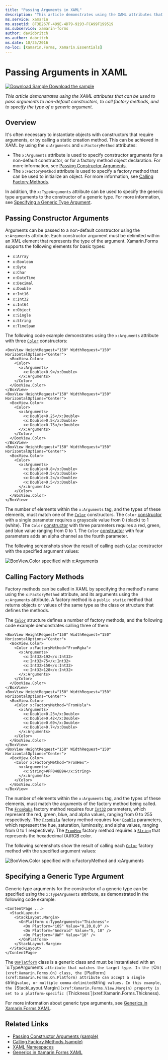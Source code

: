 ```yaml
---
title: "Passing Arguments in XAML"
description: "This article demonstrates using the XAML attributes that can be used to pass arguments to non-default constructors, to call factory methods, and to specify the type of a generic argument."
ms.service: xamarin
ms.assetid: 8F3B267F-499E-4D79-9193-FCA99F199519
ms.subservice: xamarin-forms
author: davidbritch
ms.author: dabritch
ms.date: 10/25/2016
no-loc: [Xamarin.Forms, Xamarin.Essentials]
---
```


# Passing Arguments in XAML

[![Download Sample](~/media/shared/download.png) Download the sample](/samples/xamarin/xamarin-forms-samples/xaml-passingconstructorarguments)

_This article demonstrates using the XAML attributes that can be used to pass arguments to non-default constructors, to call factory methods, and to specify the type of a generic argument._

## Overview

It's often necessary to instantiate objects with constructors that require arguments, or by calling a static creation method. This can be achieved in XAML by using the `x:Arguments` and `x:FactoryMethod` attributes:

- The `x:Arguments` attribute is used to specify constructor arguments for a non-default constructor, or for a factory method object declaration. For more information, see [Passing Constructor Arguments](#passing-constructor-arguments).
- The `x:FactoryMethod` attribute is used to specify a factory method that can be used to initialize an object. For more information, see [Calling Factory Methods](#calling-factory-methods).

In addition, the `x:TypeArguments` attribute can be used to specify the generic type arguments to the constructor of a generic type. For more information, see [Specifying a Generic Type Argument](#specifying-a-generic-type-argument).

## Passing Constructor Arguments

Arguments can be passed to a non-default constructor using the `x:Arguments` attribute. Each constructor argument must be delimited within an XML element that represents the type of the argument. Xamarin.Forms supports the following elements for basic types:

- `x:Array`
- `x:Boolean`
- `x:Byte`
- `x:Char`
- `x:DateTime`
- `x:Decimal`
- `x:Double`
- `x:Int16`
- `x:Int32`
- `x:Int64`
- `x:Object`
- `x:Single`
- `x:String`
- `x:TimeSpan`

The following code example demonstrates using the `x:Arguments` attribute with three [`Color`](xref:Xamarin.Forms.Color) constructors:

```xaml
<BoxView HeightRequest="150" WidthRequest="150" HorizontalOptions="Center">
  <BoxView.Color>
    <Color>
      <x:Arguments>
        <x:Double>0.9</x:Double>
      </x:Arguments>
    </Color>
  </BoxView.Color>
</BoxView>
<BoxView HeightRequest="150" WidthRequest="150" HorizontalOptions="Center">
  <BoxView.Color>
    <Color>
      <x:Arguments>
        <x:Double>0.25</x:Double>
        <x:Double>0.5</x:Double>
        <x:Double>0.75</x:Double>
      </x:Arguments>
    </Color>
  </BoxView.Color>
</BoxView>
<BoxView HeightRequest="150" WidthRequest="150" HorizontalOptions="Center">
  <BoxView.Color>
    <Color>
      <x:Arguments>
        <x:Double>0.8</x:Double>
        <x:Double>0.5</x:Double>
        <x:Double>0.2</x:Double>
        <x:Double>0.5</x:Double>
      </x:Arguments>
    </Color>
  </BoxView.Color>
</BoxView>
```

The number of elements within the `x:Arguments` tag, and the types of these elements, must match one of the [`Color`](xref:Xamarin.Forms.Color) constructors. The `Color` [constructor](xref:Xamarin.Forms.Color.%23ctor(System.Double)) with a single parameter requires a grayscale value from 0 (black) to 1 (white). The `Color` [constructor](xref:Xamarin.Forms.Color.%23ctor(System.Double,System.Double,System.Double)) with three parameters requires a red, green, and blue value ranging from 0 to 1. The `Color` [constructor](xref:Xamarin.Forms.Color.%23ctor(System.Double,System.Double,System.Double,System.Double)) with four parameters adds an alpha channel as the fourth parameter.

The following screenshots show the result of calling each [`Color`](xref:Xamarin.Forms.Color) constructor with the specified argument values:

![BoxView.Color specified with x:Arguments](passing-arguments-images/passing-arguments.png)

## Calling Factory Methods

Factory methods can be called in XAML by specifying the method's name using the `x:FactoryMethod` attribute, and its arguments using the `x:Arguments` attribute. A factory method is a `public static` method that returns objects or values of the same type as the class or structure that defines the methods.

The [`Color`](xref:Xamarin.Forms.Color) structure defines a number of factory methods, and the following code example demonstrates calling three of them:

```xaml
<BoxView HeightRequest="150" WidthRequest="150" HorizontalOptions="Center">
  <BoxView.Color>
    <Color x:FactoryMethod="FromRgba">
      <x:Arguments>
        <x:Int32>192</x:Int32>
        <x:Int32>75</x:Int32>
        <x:Int32>150</x:Int32>                        
        <x:Int32>128</x:Int32>
      </x:Arguments>
    </Color>
  </BoxView.Color>
</BoxView>
<BoxView HeightRequest="150" WidthRequest="150" HorizontalOptions="Center">
  <BoxView.Color>
    <Color x:FactoryMethod="FromHsla">
      <x:Arguments>
        <x:Double>0.23</x:Double>
        <x:Double>0.42</x:Double>
        <x:Double>0.69</x:Double>
        <x:Double>0.7</x:Double>
      </x:Arguments>
    </Color>
  </BoxView.Color>
</BoxView>
<BoxView HeightRequest="150" WidthRequest="150" HorizontalOptions="Center">
  <BoxView.Color>
    <Color x:FactoryMethod="FromHex">
      <x:Arguments>
        <x:String>#FF048B9A</x:String>
      </x:Arguments>
    </Color>
  </BoxView.Color>
</BoxView>
```

The number of elements within the `x:Arguments` tag, and the types of these elements, must match the arguments of the factory method being called. The [`FromRgba`](xref:Xamarin.Forms.Color.FromRgba(System.Int32,System.Int32,System.Int32,System.Int32)) factory method requires four [`Int32`](/dotnet/api/system.int32) parameters, which represent the red, green, blue, and alpha values, ranging from 0 to 255 respectively. The [`FromHsla`](xref:Xamarin.Forms.Color.FromHsla(System.Double,System.Double,System.Double,System.Double)) factory method requires four [`Double`](/dotnet/api/system.double) parameters, which represent the hue, saturation, luminosity, and alpha values, ranging from 0 to 1 respectively. The [`FromHex`](xref:Xamarin.Forms.Color.FromHex(System.String)) factory method requires a [`String`](/dotnet/api/system.string) that represents the hexadecimal (A)RGB color.

The following screenshots show the result of calling each [`Color`](xref:Xamarin.Forms.Color) factory method with the specified argument values:

![BoxView.Color specified with x:FactoryMethod and x:Arguments](passing-arguments-images/factory-methods.png)

## Specifying a Generic Type Argument

Generic type arguments for the constructor of a generic type can be specified using the `x:TypeArguments` attribute, as demonstrated in the following code example:

```xaml
<ContentPage ...>
  <StackLayout>
    <StackLayout.Margin>
      <OnPlatform x:TypeArguments="Thickness">
        <On Platform="iOS" Value="0,20,0,0" />
        <On Platform="Android" Value="5, 10" />
        <On Platform="UWP" Value="10" />
      </OnPlatform>
    </StackLayout.Margin>
  </StackLayout>
</ContentPage>
```

The [`OnPlatform`](xref:Xamarin.Forms.OnPlatform`1) class is a generic class and must be instantiated with an `x:TypeArguments` attribute that matches the target type. In the [`On`](xref:Xamarin.Forms.On) class, the [`Platform`](xref:Xamarin.Forms.On.Platform) attribute can accept a single `string` value, or multiple comma-delimited `string` values. In this example, the [`StackLayout.Margin`](xref:Xamarin.Forms.View.Margin) property is set to a platform-specific [`Thickness`](xref:Xamarin.Forms.Thickness).

For more information about generic type arguments, see [Generics in Xamarin.Forms XAML](generics.md).

## Related Links

- [Passing Constructor Arguments (sample)](/samples/xamarin/xamarin-forms-samples/xaml-passingconstructorarguments)
- [Calling Factory Methods (sample)](/samples/xamarin/xamarin-forms-samples/xaml-callingfactorymethods)
- [XAML Namespaces](~/xamarin-forms/xaml/namespaces.md)
- [Generics in Xamarin.Forms XAML](generics.md)